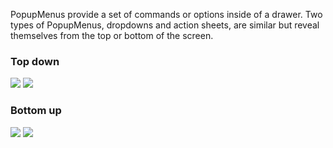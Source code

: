 PopupMenus provide a set of commands or options inside of a drawer. Two types of PopupMenus, dropdowns and action sheets, are similar but reveal themselves from the top or bottom of the screen.

<!-- prettier-ignore-start -->
<DisplayToggle onText="Dark" offText="Light" label="Theme Switcher">

### Top down

<img className="off" src="https://static2.sharepointonline.com/files/fabric/fabric-website/images/controls/ios/updated/img_drawer_02_topsheet_light.png?text=LightMode" />
<img className="on" src="https://static2.sharepointonline.com/files/fabric/fabric-website/images/controls/ios/updated/img_drawer_02_topsheet.png.png?text=DarkMode" />

### Bottom up

<img className="off" src="https://static2.sharepointonline.com/files/fabric/fabric-website/images/controls/ios/updated/img_drawer_01_bottomsheet_light.png?text=LightMode" />
<img className="on" src="https://static2.sharepointonline.com/files/fabric/fabric-website/images/controls/ios/updated/img_drawer_01_bottomsheet_dark.png?text=DarkMode" />

</DisplayToggle>
<!-- prettier-ignore-end -->
